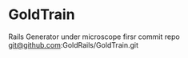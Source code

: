 GoldTrain
=========

Rails Generator under microscope
firsr commit
repo git@github.com:GoldRails/GoldTrain.git
